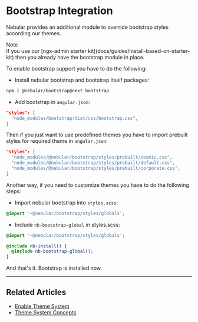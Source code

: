 # Bootstrap Integration

Nebular provides an additional module to override bootstrap styles according our themes.

<div class="note note-info section-end">
  <div class="note-title">Note</div>
  <div class="note-body">
    If you use our [ngx-admin starter kit](docs/guides/install-based-on-starter-kit) then you already have the bootstrap module in place.
  </div>
</div>

To enable bootstrap support you have to do the following:

- Install nebular bootstrap and bootstrap itself packages: 

```bash
npm i @nebular/bootstrap@next bootstrap
```

- Add bootstrap in `angular.json`: 

```json
"styles": [
  "node_modules/bootstrap/dist/css/bootstrap.css",
]
```

Then if you just want to use predefined themes you have to import prebuilt styles for required theme in `angular.json`:

```json
"styles": [
  "node_modules/@nebular/bootstrap/styles/prebuilt/cosmic.css",
  "node_modules/@nebular/bootstrap/styles/prebuilt/default.css",
  "node_modules/@nebular/bootstrap/styles/prebuilt/corporate.css",
]
```

Another way, if you need to customize themes you have to do the following steps:

- Import nebular bootstrap into `styles.scss`:

```scss
@import '~@nebular/bootstrap/styles/globals';
```

- Include `nb-bootstrap-global` in styles.scss:

```scss
@import '~@nebular/bootstrap/styles/globals';

@include nb-install() {
  @include nb-bootstrap-global();
}
```

And that's it. Bootstrap is installed now.

<hr>
 
## Related Articles

- [Enable Theme System](docs/guides/enable-theme-system)
- [Theme System Concepts](docs/guides/theme-system)
